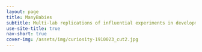 ```yaml
---
layout: page
title: ManyBabies
subtitle: Multi-lab replications of influential experiments in developmental psychology
use-site-title: true
nav-short: true
cover-img: /assets/img/curiosity-1910023_cut2.jpg
---
```

